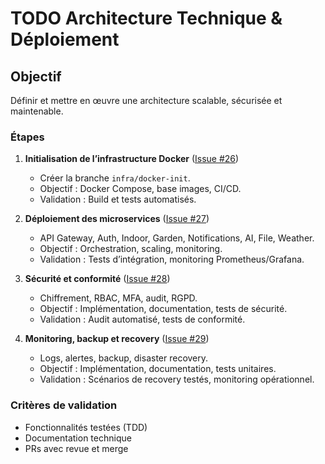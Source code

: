 # TODO Architecture Technique & Déploiement

## Objectif
Définir et mettre en œuvre une architecture scalable, sécurisée et maintenable.

### Étapes
1. **Initialisation de l’infrastructure Docker** ([Issue #26](https://github.com/MrRaph/Bloomzy/issues/26))
   - Créer la branche `infra/docker-init`.
   - Objectif : Docker Compose, base images, CI/CD.
   - Validation : Build et tests automatisés.

2. **Déploiement des microservices** ([Issue #27](https://github.com/MrRaph/Bloomzy/issues/27))
   - API Gateway, Auth, Indoor, Garden, Notifications, AI, File, Weather.
   - Objectif : Orchestration, scaling, monitoring.
   - Validation : Tests d’intégration, monitoring Prometheus/Grafana.

3. **Sécurité et conformité** ([Issue #28](https://github.com/MrRaph/Bloomzy/issues/28))
   - Chiffrement, RBAC, MFA, audit, RGPD.
   - Objectif : Implémentation, documentation, tests de sécurité.
   - Validation : Audit automatisé, tests de conformité.

4. **Monitoring, backup et recovery** ([Issue #29](https://github.com/MrRaph/Bloomzy/issues/29))
   - Logs, alertes, backup, disaster recovery.
   - Objectif : Implémentation, documentation, tests unitaires.
   - Validation : Scénarios de recovery testés, monitoring opérationnel.

### Critères de validation
- Fonctionnalités testées (TDD)
- Documentation technique
- PRs avec revue et merge
